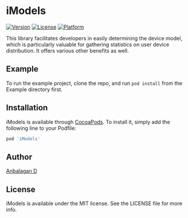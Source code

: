 # iModels

[![Version](https://img.shields.io/cocoapods/v/iModels.svg?style=flat)](https://cocoapods.org/pods/iModels)
[![License](https://img.shields.io/cocoapods/l/iModels.svg?style=flat)](https://cocoapods.org/pods/iModels)
[![Platform](https://img.shields.io/cocoapods/p/iModels.svg?style=flat)](https://cocoapods.org/pods/iModels)

This library facilitates developers in easily determining the device model, which is particularly valuable for gathering statistics on user device distribution. It offers various other benefits as well.

## Example

To run the example project, clone the repo, and run `pod install` from the Example directory first.

## Installation

iModels is available through [CocoaPods](https://cocoapods.org). To install
it, simply add the following line to your Podfile:

```ruby
pod 'iModels'
```

## Author

[Anbalagan D](mailto:anbu94p@gmail.com)

## License

iModels is available under the MIT license. See the LICENSE file for more info.
